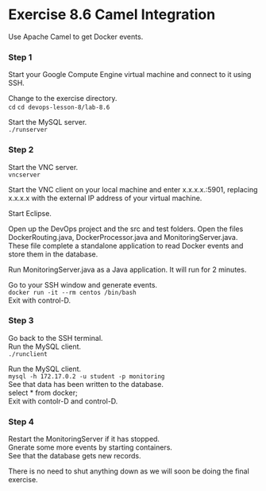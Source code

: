 # Exercise 8.6 Camel Integration

Use Apache Camel to get Docker events.

### Step 1

Start your Google Compute Engine virtual machine and connect to it using SSH.

Change to the exercise directory.  
`cd`
`cd devops-lesson-8/lab-8.6`  

Start the MySQL server.  
`./runserver`

### Step 2

Start the VNC server.  
`vncserver`  

Start the VNC client on your local machine and enter x.x.x.x.:5901, replacing
x.x.x.x with the external IP address of your virtual machine.

Start Eclipse.

Open up the DevOps project and the src and test folders. Open the files
DockerRouting.java, DockerProcessor.java and MonitoringServer.java.
These file complete a standalone application to read Docker events and store
them in the database.

Run MonitoringServer.java as a Java application. It will run for 2 minutes.

Go to your SSH window and generate events.  
`docker run -it --rm centos /bin/bash`  
Exit with control-D.  

### Step 3

Go back to the SSH terminal.  
Run the MySQL client.  
`./runclient`  

Run the MySQL client.  
`mysql -h 172.17.0.2 -u student -p monitoring`  
See that data has been written to the database.  
select * from docker;  
Exit with contolr-D and control-D.  

### Step 4

Restart the MonitoringServer if it has stopped.  
Gnerate some more events by starting containers.  
See that the database gets new records.

There is no need to shut anything down as we will soon be doing the final
exercise.
